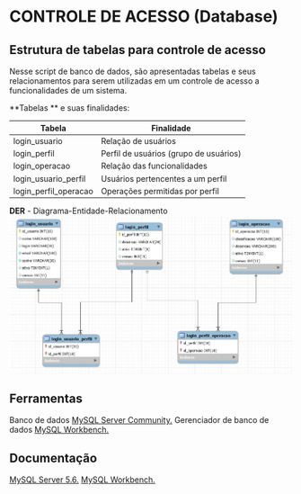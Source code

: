 # CONTROLE DE ACESSO (Database) #
## Estrutura de tabelas para controle de acesso ##

Nesse script de banco de dados, são apresentadas tabelas e 
seus relacionamentos para serem utilizadas em um controle de acesso 
a funcionalidades de um sistema.


**Tabelas ** e suas finalidades:

| Tabela                | Finalidade                               |
|---------------------- | -----------------------------------------|
| login_usuario         | Relação de usuários                      |
| login_perfil          | Perfil de usuários (grupo de usuários)   |
| login_operacao        | Relação das funcionalidades              |
| login_usuario_perfil  | Usuários pertencentes a um perfil        |
| login_perfil_operacao | Operações permitidas por perfil          |


**DER** - Diagrama-Entidade-Relacionamento
![enter image description here](https://raw.githubusercontent.com/osmarmartins/database-controle-de-acesso/master/DER.JPG)

## Ferramentas ##
Banco de dados [MySQL Server Community.](https://dev.mysql.com/downloads/mysql/5.6.html)
Gerenciador de banco de dados [MySQL Workbench.](https://dev.mysql.com/downloads/workbench/)
 
## Documentação ##
[MySQL Server 5.6.](https://dev.mysql.com/doc/refman/5.6/en/)
[MySQL Workbench.](https://dev.mysql.com/doc/workbench/en/)

